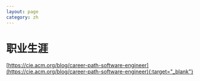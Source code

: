 ```yaml
---
layout: page
category: zh
---
```


# 职业生涯

[https://cie.acm.org/blog/career-path-software-engineer](https://cie.acm.org/blog/career-path-software-engineer){:target="_blank"}

